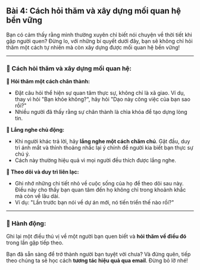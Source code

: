## Bài 4: Cách hỏi thăm và xây dựng mối quan hệ bền vững

Bạn có cảm thấy rằng mình thường xuyên chỉ biết nói chuyện về thời tiết khi gặp người quen? Đừng lo, với những bí quyết dưới đây, bạn sẽ không chỉ hỏi thăm một cách tự nhiên mà còn xây dựng được mối quan hệ bền vững!

---

### 📌 Cách hỏi thăm và xây dựng mối quan hệ:

**🔹 Hỏi thăm một cách chân thành:**
- Đặt câu hỏi thể hiện sự quan tâm thực sự, không chỉ là xã giao. Ví dụ, thay vì hỏi "Bạn khỏe không?", hãy hỏi "Dạo này công việc của bạn sao rồi?"
- Nhiều người đã thấy rằng sự chân thành là chìa khóa để tạo dựng lòng tin.

**🔹 Lắng nghe chủ động:**
- Khi người khác trả lời, hãy **lắng nghe một cách chăm chú**. Gật đầu, duy trì ánh mắt và thỉnh thoảng nhắc lại ý chính để người kia biết bạn thực sự chú ý.
- Cách này thường hiệu quả vì mọi người đều thích được lắng nghe.

**🔹 Theo dõi và duy trì liên lạc:**
- Ghi nhớ những chi tiết nhỏ về cuộc sống của họ để theo dõi sau này. Điều này cho thấy bạn quan tâm đến họ không chỉ trong khoảnh khắc mà còn về lâu dài.
- Ví dụ: "Lần trước bạn nói về dự án mới, nó tiến triển thế nào rồi?"

---

### 🚀 Hành động:

Ghi lại một điều thú vị về một người bạn quen biết và **hỏi thăm về điều đó** trong lần gặp tiếp theo.

Bạn đã sẵn sàng để trở thành người bạn tuyệt vời chưa? Và đừng quên, tiếp theo chúng ta sẽ học cách **tương tác hiệu quả qua email**. Đừng bỏ lỡ nhé!